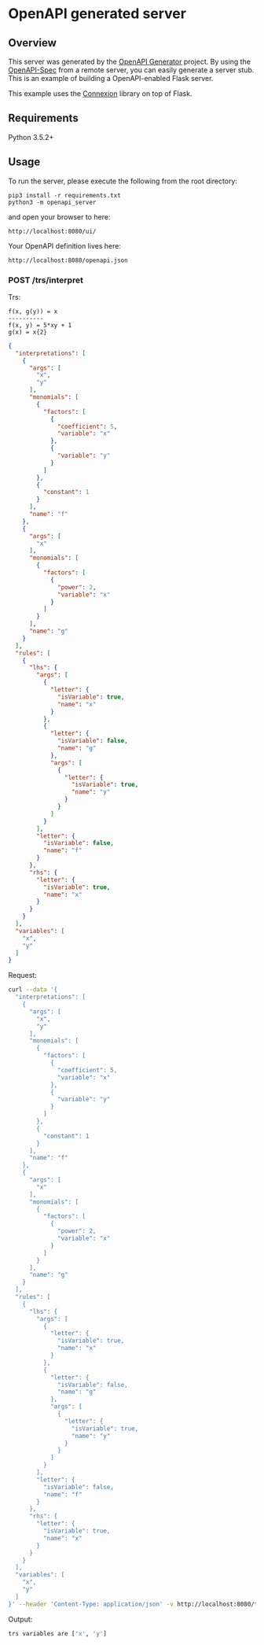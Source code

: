 # OpenAPI generated server

## Overview
This server was generated by the [OpenAPI Generator](https://openapi-generator.tech) project. By using the
[OpenAPI-Spec](https://openapis.org) from a remote server, you can easily generate a server stub.  This
is an example of building a OpenAPI-enabled Flask server.

This example uses the [Connexion](https://github.com/zalando/connexion) library on top of Flask.

## Requirements
Python 3.5.2+

## Usage
To run the server, please execute the following from the root directory:

```
pip3 install -r requirements.txt
python3 -m openapi_server
```

and open your browser to here:

```
http://localhost:8080/ui/
```

Your OpenAPI definition lives here:

```
http://localhost:8080/openapi.json
```

### POST /trs/interpret

Trs:

```
f(x, g(y)) = x
----------
f(x, y) = 5*xy + 1
g(x) = x{2}
```

``` json
{
  "interpretations": [
    {
      "args": [
        "x",
        "y"
      ],
      "monomials": [
        {
          "factors": [
            {
              "coefficient": 5,
              "variable": "x"
            },
            {
              "variable": "y"
            }
          ]
        },
        {
          "constant": 1
        }
      ],
      "name": "f"
    },
    {
      "args": [
        "x"
      ],
      "monomials": [
        {
          "factors": [
            {
              "power": 2,
              "variable": "x"
            }
          ]
        }
      ],
      "name": "g"
    }
  ],
  "rules": [
    {
      "lhs": {
        "args": [
          {
            "letter": {
              "isVariable": true,
              "name": "x"
            }
          },
          {
            "letter": {
              "isVariable": false,
              "name": "g"
            },
            "args": [
              {
                "letter": {
                  "isVariable": true,
                  "name": "y"
                }
              }
            ]
          }
        ],
        "letter": {
          "isVariable": false,
          "name": "f"
        }
      },
      "rhs": {
        "letter": {
          "isVariable": true,
          "name": "x"
        }
      }
    }
  ],
  "variables": [
    "x",
    "y"
  ]
}
```

Request:

``` sh
curl --data '{
  "interpretations": [
    {
      "args": [
        "x",
        "y"
      ],
      "monomials": [
        {
          "factors": [
            {
              "coefficient": 5,
              "variable": "x"
            },
            {
              "variable": "y"
            }
          ]
        },
        {
          "constant": 1
        }
      ],
      "name": "f"
    },
    {
      "args": [
        "x"
      ],
      "monomials": [
        {
          "factors": [
            {
              "power": 2,
              "variable": "x"
            }
          ]
        }
      ],
      "name": "g"
    }
  ],
  "rules": [
    {
      "lhs": {
        "args": [
          {
            "letter": {
              "isVariable": true,
              "name": "x"
            }
          },
          {
            "letter": {
              "isVariable": false,
              "name": "g"
            },
            "args": [
              {
                "letter": {
                  "isVariable": true,
                  "name": "y"
                }
              }
            ]
          }
        ],
        "letter": {
          "isVariable": false,
          "name": "f"
        }
      },
      "rhs": {
        "letter": {
          "isVariable": true,
          "name": "x"
        }
      }
    }
  ],
  "variables": [
    "x",
    "y"
  ]
}' --header 'Content-Type: application/json' -v http://localhost:8080/trs/interpret
```

Output:

``` sh
trs variables are ['x', 'y']
```
